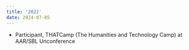 ```yaml
---
title: '2022'
date: 2024-07-05
---
```

- Participant, THATCamp (The Humanities and Technology Camp) at AAR/SBL Unconference

